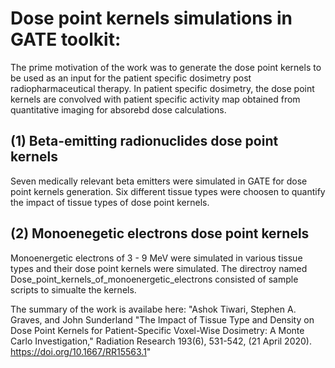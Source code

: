 # Dose point kernels simulations in GATE toolkit:
The prime motivation of the work was to generate the dose point kernels to be used as an input for the patient specific dosimetry post radiopharmaceutical therapy. In patient specific dosimetry, the dose point kernels are convolved with patient specific activity map obtained from quantitative imaging for absorebd dose calculations.

## (1) Beta-emitting radionuclides dose point kernels
Seven medically relevant beta emitters were simulated in GATE for dose point kernels generation. Six different tissue types were choosen to quantify the impact of tissue types of dose point kernels.


## (2) Monoenegetic electrons dose point kernels
Monoenergetic electrons of 3 - 9 MeV were simulated in various tissue types and their dose point kernels were simulated. The directroy named Dose_point_kernels_of_monoenergetic_electrons consisted of sample scripts to simualte the kernels.


The summary of the work is availabe here:  "Ashok Tiwari, Stephen A. Graves, and John Sunderland "The Impact of Tissue Type and Density on Dose Point Kernels for Patient-Specific Voxel-Wise Dosimetry: A Monte Carlo Investigation," Radiation Research 193(6), 531-542, (21 April 2020). https://doi.org/10.1667/RR15563.1"
